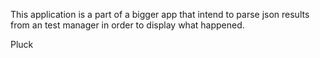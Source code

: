 This application is a part of a bigger app that intend to parse json results from an test manager in order to display what happened.

Pluck
